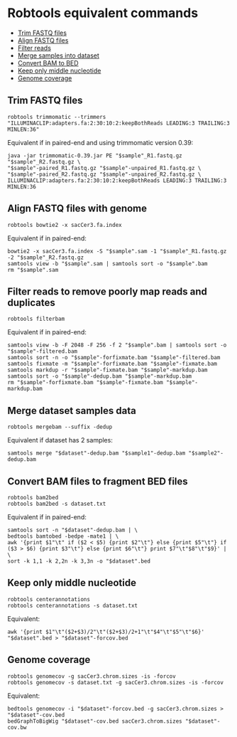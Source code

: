 # Robtools equivalent commands


* [Trim FASTQ files](#trim-fastq-files)
* [Align FASTQ files](#align-fastq-files-with-genome)
* [Filter reads](#filter-reads-to-remove-poorly-map-reads-and-duplicates)
* [Merge samples into dataset](#merge-dataset-samples-data)
* [Convert BAM to BED](#convert-bam-files-to-fragment-bed-files)
* [Keep only middle nucleotide](#keep-only-middle-nucleotide)
* [Genome coverage](#genome-coverage)


## Trim FASTQ files

```shell
robtools trimmomatic --trimmers "ILLUMINACLIP:adapters.fa:2:30:10:2:keepBothReads LEADING:3 TRAILING:3 MINLEN:36"
```

Equivalent if in paired-end and using trimmomatic version 0.39:
```shell
java -jar trimmomatic-0.39.jar PE "$sample"_R1.fastq.gz "$sample"_R2.fastq.gz \
"$sample"-paired_R1.fastq.gz "$sample"-unpaired_R1.fastq.gz \
"$sample"-paired_R2.fastq.gz "$sample"-unpaired_R2.fastq.gz \
ILLUMINACLIP:adapters.fa:2:30:10:2:keepBothReads LEADING:3 TRAILING:3 MINLEN:36
```


## Align FASTQ files with genome

```shell
robtools bowtie2 -x sacCer3.fa.index 
```

Equivalent if in paired-end:
```shell
bowtie2 -x sacCer3.fa.index -S "$sample".sam -1 "$sample"_R1.fastq.gz -2 "$sample"_R2.fastq.gz
samtools view -b "$sample".sam | samtools sort -o "$sample".bam
rm "$sample".sam
```


## Filter reads to remove poorly map reads and duplicates

```shell
robtools filterbam
```

Equivalent if in paired-end:
```shell
samtools view -b -F 2048 -F 256 -f 2 "$sample".bam | samtools sort -o "$sample"-filtered.bam
samtools sort -n -o "$sample"-forfixmate.bam "$sample"-filtered.bam
samtools fixmate -m "$sample"-forfixmate.bam "$sample"-fixmate.bam
samtools markdup -r "$sample"-fixmate.bam "$sample"-markdup.bam
samtools sort -o "$sample"-dedup.bam "$sample"-markdup.bam
rm "$sample"-forfixmate.bam "$sample"-fixmate.bam "$sample"-markdup.bam
```


## Merge dataset samples data

```shell
robtools mergebam --suffix -dedup
```

Equivalent if dataset has 2 samples:
```shell
samtools merge "$dataset"-dedup.bam "$sample1"-dedup.bam "$sample2"-dedup.bam
```


## Convert BAM files to fragment BED files

```shell
robtools bam2bed
robtools bam2bed -s dataset.txt
```

Equivalent if in paired-end:
```shell
samtools sort -n "$dataset"-dedup.bam | \
bedtools bamtobed -bedpe -mate1 | \
awk '{print $1"\t" if ($2 < $5) {print $2"\t"} else {print $5"\t"} if ($3 > $6) {print $3"\t"} else {print $6"\t"} print $7"\t"$8"\t"$9}' | \
sort -k 1,1 -k 2,2n -k 3,3n -o "$dataset".bed
```


## Keep only middle nucleotide

```shell
robtools centerannotations
robtools centerannotations -s dataset.txt
```

Equivalent:
```shell
awk '{print $1"\t"($2+$3)/2"\t"($2+$3)/2+1"\t"$4"\t"$5"\t"$6}' "$dataset".bed > "$dataset"-forcov.bed
```


## Genome coverage

```shell
robtools genomecov -g sacCer3.chrom.sizes -is -forcov
robtools genomecov -s dataset.txt -g sacCer3.chrom.sizes -is -forcov
```

Equivalent:
```shell
bedtools genomecov -i "$dataset"-forcov.bed -g sacCer3.chrom.sizes > "$dataset"-cov.bed
bedGraphToBigWig "$dataset"-cov.bed sacCer3.chrom.sizes "$dataset"-cov.bw
```
